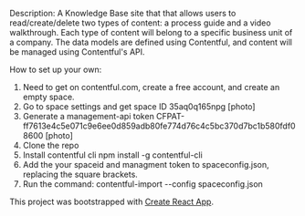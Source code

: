 Description: A Knowledge Base site that that allows users to read/create/delete two types of content: a process guide and a video walkthrough. Each type of content will belong to a specific business unit of a company. The data models are defined using Contentful, and content will be managed using Contentful's API.

How to set up your own:

1. Need to get on contentful.com, create a free account, and create an empty space.
2. Go to space settings and get space ID 35aq0q165npg
    [photo]
2. Generate a management-api token CFPAT-ff7613e4c5e071c9e6ee0d859adb80fe774d76c4c5bc370d7bc1b580fdf08600
    [photo]
3. Clone the repo
4. Install contentful cli
    npm install -g contentful-cli
4. Add the your spaceid and managment token to spaceconfig.json, replacing the square brackets.
5. Run the command:
    contentful-import --config spaceconfig.json


This project was bootstrapped with [Create React App](https://github.com/facebookincubator/create-react-app).

